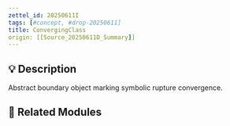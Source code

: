 ```yaml
---
zettel_id: 20250611I
tags: [#concept, #drop-20250611]
title: ConvergingClass
origin: [[Source_20250611D_Summary]]
---
```


## 💡 Description
Abstract boundary object marking symbolic rupture convergence.

## 🔗 Related Modules
<!-- Will be filled in during integration pass -->
